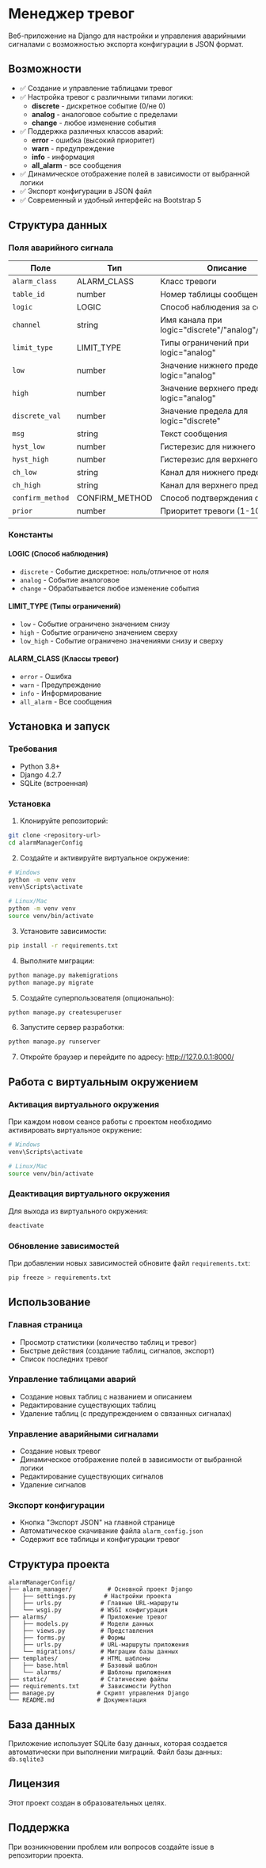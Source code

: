 # Менеджер тревог

Веб-приложение на Django для настройки и управления аварийными сигналами с возможностью экспорта конфигурации в JSON формат.

## Возможности

- ✅ Создание и управление таблицами тревог
- ✅ Настройка тревог с различными типами логики:
  - **discrete** - дискретное событие (0/не 0)
  - **analog** - аналоговое событие с пределами
  - **change** - любое изменение события
- ✅ Поддержка различных классов аварий:
  - **error** - ошибка (высокий приоритет)
  - **warn** - предупреждение
  - **info** - информация
  - **all_alarm** - все сообщения
- ✅ Динамическое отображение полей в зависимости от выбранной логики
- ✅ Экспорт конфигурации в JSON файл
- ✅ Современный и удобный интерфейс на Bootstrap 5

## Структура данных

### Поля аварийного сигнала

| Поле             | Тип            | Описание                                          |
| ---------------- | -------------- | ------------------------------------------------- |
| `alarm_class`    | ALARM_CLASS    | Класс тревоги                                     |
| `table_id`       | number         | Номер таблицы сообщения                           |
| `logic`          | LOGIC          | Способ наблюдения за событием                     |
| `channel`        | string         | Имя канала при logic="discrete"/"analog"/"change" |
| `limit_type`     | LIMIT_TYPE     | Типы ограничений при logic="analog"               |
| `low`            | number         | Значение нижнего предела при logic="analog"       |
| `high`           | number         | Значение верхнего предела при logic="analog"      |
| `discrete_val`   | number         | Значение предела для logic="discrete"             |
| `msg`            | string         | Текст сообщения                                   |
| `hyst_low`       | number         | Гистерезис для нижнего предела                    |
| `hyst_high`      | number         | Гистерезис для верхнего предела                   |
| `ch_low`         | string         | Канал для нижнего предела                         |
| `ch_high`        | string         | Канал для верхнего предела                        |
| `confirm_method` | CONFIRM_METHOD | Способ подтверждения события                      |
| `prior`          | number         | Приоритет тревоги (1-1000)                        |

### Константы

#### LOGIC (Способ наблюдения)
- `discrete` - Событие дискретное: ноль/отличное от ноля
- `analog` - Событие аналоговое
- `change` - Обрабатывается любое изменение события

#### LIMIT_TYPE (Типы ограничений)
- `low` - Событие ограничено значением снизу
- `high` - Событие ограничено значением сверху
- `low_high` - Событие ограничено значениями снизу и сверху

#### ALARM_CLASS (Классы тревог)
- `error` - Ошибка
- `warn` - Предупреждение
- `info` - Информирование
- `all_alarm` - Все сообщения

## Установка и запуск

### Требования

- Python 3.8+
- Django 4.2.7
- SQLite (встроенная)

### Установка

1. Клонируйте репозиторий:
```bash
git clone <repository-url>
cd alarmManagerConfig
```

2. Создайте и активируйте виртуальное окружение:
```bash
# Windows
python -m venv venv
venv\Scripts\activate

# Linux/Mac
python -m venv venv
source venv/bin/activate
```

3. Установите зависимости:
```bash
pip install -r requirements.txt
```

4. Выполните миграции:
```bash
python manage.py makemigrations
python manage.py migrate
```

5. Создайте суперпользователя (опционально):
```bash
python manage.py createsuperuser
```

6. Запустите сервер разработки:
```bash
python manage.py runserver
```

7. Откройте браузер и перейдите по адресу: http://127.0.0.1:8000/

## Работа с виртуальным окружением

### Активация виртуального окружения

При каждом новом сеансе работы с проектом необходимо активировать виртуальное окружение:

```bash
# Windows
venv\Scripts\activate

# Linux/Mac
source venv/bin/activate
```

### Деактивация виртуального окружения

Для выхода из виртуального окружения:

```bash
deactivate
```

### Обновление зависимостей

При добавлении новых зависимостей обновите файл `requirements.txt`:

```bash
pip freeze > requirements.txt
```

## Использование

### Главная страница
- Просмотр статистики (количество таблиц и тревог)
- Быстрые действия (создание таблиц, сигналов, экспорт)
- Список последних тревог

### Управление таблицами аварий
- Создание новых таблиц с названием и описанием
- Редактирование существующих таблиц
- Удаление таблиц (с предупреждением о связанных сигналах)

### Управление аварийными сигналами
- Создание новых тревог
- Динамическое отображение полей в зависимости от выбранной логики
- Редактирование существующих сигналов
- Удаление сигналов

### Экспорт конфигурации
- Кнопка "Экспорт JSON" на главной странице
- Автоматическое скачивание файла `alarm_config.json`
- Содержит все таблицы и конфигурации тревог

## Структура проекта

```
alarmManagerConfig/
├── alarm_manager/          # Основной проект Django
│   ├── settings.py        # Настройки проекта
│   ├── urls.py           # Главные URL-маршруты
│   └── wsgi.py           # WSGI конфигурация
├── alarms/               # Приложение тревог
│   ├── models.py         # Модели данных
│   ├── views.py          # Представления
│   ├── forms.py          # Формы
│   ├── urls.py           # URL-маршруты приложения
│   └── migrations/       # Миграции базы данных
├── templates/            # HTML шаблоны
│   ├── base.html         # Базовый шаблон
│   └── alarms/           # Шаблоны приложения
├── static/               # Статические файлы
├── requirements.txt      # Зависимости Python
├── manage.py            # Скрипт управления Django
└── README.md            # Документация
```

## База данных

Приложение использует SQLite базу данных, которая создается автоматически при выполнении миграций. Файл базы данных: `db.sqlite3`

## Лицензия

Этот проект создан в образовательных целях.

## Поддержка

При возникновении проблем или вопросов создайте issue в репозитории проекта. 